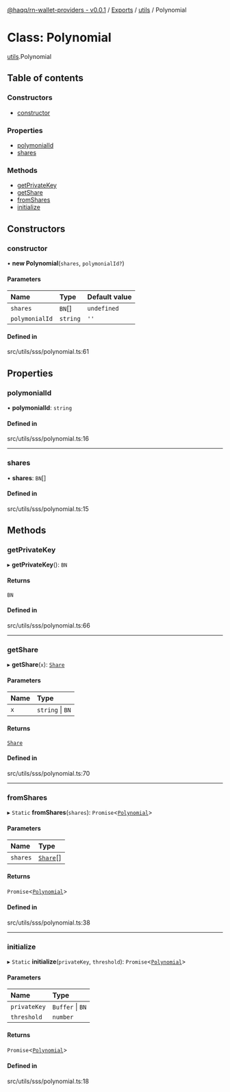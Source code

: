 [@haqq/rn-wallet-providers - v0.0.1](../README.md) / [Exports](../modules.md) / [utils](../modules/utils.md) / Polynomial

# Class: Polynomial

[utils](../modules/utils.md).Polynomial

## Table of contents

### Constructors

- [constructor](utils.Polynomial.md#constructor)

### Properties

- [polymonialId](utils.Polynomial.md#polymonialid)
- [shares](utils.Polynomial.md#shares)

### Methods

- [getPrivateKey](utils.Polynomial.md#getprivatekey)
- [getShare](utils.Polynomial.md#getshare)
- [fromShares](utils.Polynomial.md#fromshares)
- [initialize](utils.Polynomial.md#initialize)

## Constructors

### constructor

• **new Polynomial**(`shares`, `polymonialId?`)

#### Parameters

| Name | Type | Default value |
| :------ | :------ | :------ |
| `shares` | `BN`[] | `undefined` |
| `polymonialId` | `string` | `''` |

#### Defined in

src/utils/sss/polynomial.ts:61

## Properties

### polymonialId

• **polymonialId**: `string`

#### Defined in

src/utils/sss/polynomial.ts:16

___

### shares

• **shares**: `BN`[]

#### Defined in

src/utils/sss/polynomial.ts:15

## Methods

### getPrivateKey

▸ **getPrivateKey**(): `BN`

#### Returns

`BN`

#### Defined in

src/utils/sss/polynomial.ts:66

___

### getShare

▸ **getShare**(`x`): [`Share`](../modules/providers.md#share)

#### Parameters

| Name | Type |
| :------ | :------ |
| `x` | `string` \| `BN` |

#### Returns

[`Share`](../modules/providers.md#share)

#### Defined in

src/utils/sss/polynomial.ts:70

___

### fromShares

▸ `Static` **fromShares**(`shares`): `Promise`\<[`Polynomial`](utils.Polynomial.md)\>

#### Parameters

| Name | Type |
| :------ | :------ |
| `shares` | [`Share`](../modules/providers.md#share)[] |

#### Returns

`Promise`\<[`Polynomial`](utils.Polynomial.md)\>

#### Defined in

src/utils/sss/polynomial.ts:38

___

### initialize

▸ `Static` **initialize**(`privateKey`, `threshold`): `Promise`\<[`Polynomial`](utils.Polynomial.md)\>

#### Parameters

| Name | Type |
| :------ | :------ |
| `privateKey` | `Buffer` \| `BN` |
| `threshold` | `number` |

#### Returns

`Promise`\<[`Polynomial`](utils.Polynomial.md)\>

#### Defined in

src/utils/sss/polynomial.ts:18
